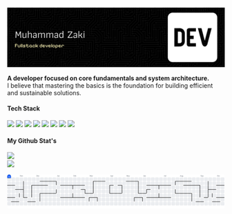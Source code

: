 ![banner](assets/banner-1.png)

**A developer focused on core fundamentals and system architecture.**  
I believe that mastering the basics is the foundation for building efficient and sustainable solutions.
  
####  Tech Stack  
<img src="https://img.shields.io/badge/HTML5-E34F26?style=for-the-badge&logo=html5&logoColor=white" />
<img src="https://img.shields.io/badge/PHP-777BB4?style=for-the-badge&logo=php&logoColor=white" />
<img src="https://img.shields.io/badge/Laravel-FF2D20?style=for-the-badge&logo=laravel&logoColor=white" />
<img src="https://img.shields.io/badge/Codeigniter-EF4223?style=for-the-badge&logo=codeigniter&logoColor=white" />
<img src="https://img.shields.io/badge/Python-FFD43B?style=for-the-badge&logo=python&logoColor=blue" />
<img src="https://img.shields.io/badge/JavaScript-323330?style=for-the-badge&logo=javascript&logoColor=F7DF1E" />
<img src="https://img.shields.io/badge/next%20js-000000?style=for-the-badge&logo=nextdotjs&logoColor=white" />
<img src="https://img.shields.io/badge/Flutter-02569B?style=for-the-badge&logo=flutter&logoColor=white" />


#### My Github Stat's
<!-- ![Zaki's GitHub stats](https://github-readme-stats.vercel.app/api?username=muhammadzaki00&show_icons=true&theme=dark) -->

![](https://github-readme-stats.vercel.app/api?username=muhammadzaki00&theme=react&hide_border=false&include_all_commits=false&count_private=false)<br/>
![](https://nirzak-streak-stats.vercel.app/?user=muhammadzaki00&theme=react&hide_border=false)<br/>

<picture>
  <source media="(prefers-color-scheme: dark)" srcset="https://raw.githubusercontent.com/muhammadzaki00/muhammadzaki00/output/pacman-contribution-graph-dark.svg">
  <source media="(prefers-color-scheme: light)" srcset="https://raw.githubusercontent.com/muhammadzaki00/muhammadzaki00/output/pacman-contribution-graph.svg">
  <img alt="pacman contribution graph" src="https://raw.githubusercontent.com/muhammadzaki00/muhammadzaki00/output/pacman-contribution-graph.svg">
</picture>

###